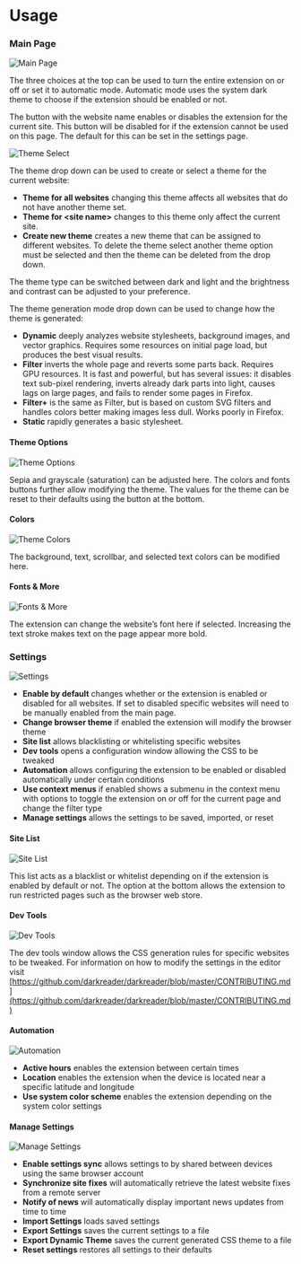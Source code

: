 # Usage

### Main Page

![Main Page](/documentation/main_panel.png)

The three choices at the top can be used to turn the entire extension on or off or set it to automatic mode.  Automatic mode uses the system dark theme to choose if the extension should be enabled or not.

The button with the website name enables or disables the extension for the current site.  This button will be disabled for if the extension cannot be used on this page.  The default for this can be set in the settings page.

![Theme Select](/documentation/theme_select.png)

The theme drop down can be used to create or select a theme for the current website:

* **Theme for all websites** changing this theme affects all websites that do not have another theme set.
* **Theme for \<site name\>** changes to this theme only affect the current site.
* **Create new theme** creates a new theme that can be assigned to different websites.  To delete the theme select another theme option must be selected and then the theme can be deleted from the drop down.

The theme type can be switched between dark and light and the brightness and contrast can be adjusted to your preference.

The theme generation mode drop down can be used to change how the theme is generated:
 
* **Dynamic** deeply analyzes website stylesheets, background images, and vector graphics. Requires some resources on initial page load, but produces the best visual results.
* **Filter** inverts the whole page and reverts some parts back. Requires GPU resources. It is fast and powerful, but has several issues: it disables text sub-pixel rendering, inverts already dark parts into light, causes lags on large pages, and fails to render some pages in Firefox.
* **Filter+** is the same as Filter, but is based on custom SVG filters and handles colors better making images less dull. Works poorly in Firefox.
* **Static** rapidly generates a basic stylesheet.

#### Theme Options

![Theme Options](/documentation/theme_options.png)

Sepia and grayscale (saturation) can be adjusted here.  The colors and fonts buttons further allow modifying the theme.  The values for the theme can be reset to their defaults using the button at the bottom.

#### Colors

![Theme Colors](/documentation/theme_colors.png)

The background, text, scrollbar, and selected text colors can be modified here.

#### Fonts & More

![Fonts & More](/documentation/theme_fonts.png)

The extension can change the website’s font here if selected.  Increasing the text stroke makes text on the page appear more bold.

### Settings

![Settings](/documentation/settings.png)

* **Enable by default** changes whether or the extension is enabled or disabled for all websites.  If set to disabled specific websites will need to be manually enabled from the main page.
* **Change browser theme** if enabled the extension will modify the browser theme
* **Site list** allows blacklisting or whitelisting specific websites
* **Dev tools** opens a configuration window allowing the CSS to be tweaked
* **Automation** allows configuring the extension to be enabled or disabled automatically under certain conditions
* **Use context menus** if enabled shows a submenu in the context menu with options to toggle the extension on or off for the current page and change the filter type
* **Manage settings** allows the settings to be saved, imported, or reset

#### Site List

![Site List](/documentation/settings_sites.png)

This list acts as a blacklist or whitelist depending on if the extension is enabled by default or not.  The option at the bottom allows the extension to run restricted pages such as the browser web store.

#### Dev Tools

![Dev Tools](/documentation/settings_dev_tools.png)

The dev tools window allows the CSS generation rules for specific websites to be tweaked.  For information on how to modify the settings in the editor visit
[https://github.com/darkreader/darkreader/blob/master/CONTRIBUTING.md](https://github.com/darkreader/darkreader/blob/master/CONTRIBUTING.md)


#### Automation

![Automation](/documentation/settings_automation.png)

* **Active hours** enables the extension between certain times
* **Location** enables the extension when the device is located near a specific latitude and longitude
* **Use system color scheme** enables the extension depending on the system color settings


#### Manage Settings

![Manage Settings](/documentation/settings_manage_settings.png)

* **Enable settings sync** allows settings to by shared between devices using the same browser account
* **Synchronize site fixes** will automatically retrieve the latest website fixes from a remote server
* **Notify of news** will automatically display important news updates from time to time
* **Import Settings** loads saved settings
* **Export Settings** saves the current settings to a file
* **Export Dynamic Theme** saves the current generated CSS theme to a file
* **Reset settings** restores all settings to their defaults

